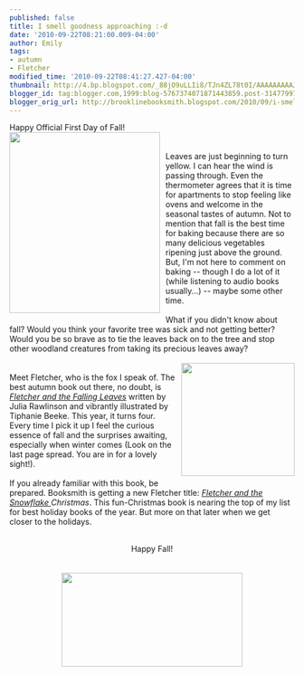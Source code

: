 ```yaml
---
published: false
title: I smell goodness approaching :-d
date: '2010-09-22T08:21:00.009-04:00'
author: Emily
tags:
- autumn
- Fletcher
modified_time: '2010-09-22T08:41:27.427-04:00'
thumbnail: http://4.bp.blogspot.com/_88jO9uLLIi8/TJn4ZL78t0I/AAAAAAAAAJ4/4Db_LbZEGWY/s72-c/index.aspx.jpeg
blogger_id: tag:blogger.com,1999:blog-5767374071871443859.post-3147799786454672476
blogger_orig_url: http://brooklinebooksmith.blogspot.com/2010/09/i-smell-goodness-approaching-d.html
---
```


Happy Official First Day of Fall!<br /><a onblur="try {parent.deselectBloggerImageGracefully();} catch(e) {}" href="http://4.bp.blogspot.com/_88jO9uLLIi8/TJn4ZL78t0I/AAAAAAAAAJ4/4Db_LbZEGWY/s1600/index.aspx.jpeg"><img style="margin: 0pt 10px 10px 0pt; float: left; cursor: pointer; width: 266px; height: 320px;" src="http://4.bp.blogspot.com/_88jO9uLLIi8/TJn4ZL78t0I/AAAAAAAAAJ4/4Db_LbZEGWY/s320/index.aspx.jpeg" alt="" id="BLOGGER_PHOTO_ID_5519715929903904578" border="0" /></a><br /><br />Leaves are just beginning to turn yellow.  I can hear the wind is passing through.  Even the thermometer agrees that it is time for apartments to stop feeling like ovens and welcome in the seasonal tastes of autumn.  Not to mention that fall is the best time for baking because there are so many delicious vegetables ripening just above the ground. But, I'm not here to comment on baking -- though I do a lot of it (while listening to audio books usually...) -- maybe some other time.<br /><br />What if you didn't know about fall?   Would you think your favorite tree was sick and not getting better?  Would you be so brave as to tie the leaves back on to the tree and stop other woodland creatures from taking its precious leaves away?<br /><br /><a onblur="try {parent.deselectBloggerImageGracefully();} catch(e) {}" href="http://2.bp.blogspot.com/_88jO9uLLIi8/TJn4g3dD4iI/AAAAAAAAAKA/c9Dmv7CY-H4/s1600/fox_300.jpg"><img style="margin: 0pt 0pt 10px 10px; float: right; cursor: pointer; width: 200px; height: 200px;" src="http://2.bp.blogspot.com/_88jO9uLLIi8/TJn4g3dD4iI/AAAAAAAAAKA/c9Dmv7CY-H4/s200/fox_300.jpg" alt="" id="BLOGGER_PHOTO_ID_5519716061844595234" border="0" /></a><br />Meet Fletcher, who is the fox I speak of.  The best autumn book out there, no doubt, is <span style="font-style: italic;"><a href="http://www.brooklinebooksmith-shop.com/book/9780061573972">Fletcher and the Falling Leaves</a></span> written by Julia Rawlinson and vibrantly illustrated by Tiphanie Beeke.  This year, it turns four.  Every time I pick it up I feel the curious essence of fall and the surprises awaiting, especially when winter comes (Look on the last page spread.  You are in for a lovely sight!).<br /><br />If you already familiar with this book, be prepared.  Booksmith is getting a new Fletcher title: <span style="font-style: italic;"><a href="http://www.brooklinebooksmith-shop.com/book/9780061990335">Fletcher and the Snowflake </a>Christmas</span>.  This fun-Christmas book is nearing the top of my list for best holiday books of the year.  But more on that later when we get closer to the holidays. <br /><br /><div style="text-align: center;">Happy Fall!<br /><br /><br /></div><a onblur="try {parent.deselectBloggerImageGracefully();} catch(e) {}" href="http://1.bp.blogspot.com/_88jO9uLLIi8/TJn12o-XzGI/AAAAAAAAAJQ/uNQdB1q-NdM/s1600/bookshelf600span.jpg"><img style="margin: 0px auto 10px; display: block; text-align: center; cursor: pointer; width: 320px; height: 166px;" src="http://1.bp.blogspot.com/_88jO9uLLIi8/TJn12o-XzGI/AAAAAAAAAJQ/uNQdB1q-NdM/s320/bookshelf600span.jpg" alt="" id="BLOGGER_PHOTO_ID_5519713137380019298" border="0" /></a>